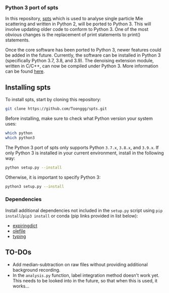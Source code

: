 ### Python 3 port of spts 
In this repository, [spts](https://github.com/mhantke/spts) which is used to analyse 
single particle Mie scattering and written in Python 2, will be ported to Python 3. This will
involve updating older code to conform to Python 3. One of the most obvious changes is the replacement
of print statements to print() statements. 

Once the core software has been ported to Python 3, newer features could be added in the future.
Currently, the software can be installed in Python 3 (specifically Python 3.7, 3.8, and 3.9). 
The denoising extension module, written in C/C++, can now be compiled under Python 3. 
More information can be found [here](http://python3porting.com/cextensions.html). 

## Installing spts
To install spts, start by cloning this repository:
```bash
git clone https://github.com/Toonggg/spts.git
```
Before installing, make sure to check what Python version your system uses:
```bash
which python 
which python3 
```
The Python 3 port of spts only supports Python `3.7.x`, `3.8.x`, and `3.9.x`. If only Python 3 is installed in your current environment, 
install in the following way: 
```bash
python setup.py --install 
```
Otherwise, it is important to specify Python 3: 
```bash
python3 setup.py --install 
```

### Dependencies
Install additional dependencies not included in the `setup.py` script using `pip install`/`pip3 install` or conda (pip links provided in list below):
* [expiringdict](https://pypi.org/project/expiringdict/)
* [olefile](https://pypi.org/project/olefile/)
* [typing](https://pypi.org/project/typing/)

## TO-DOs 
* Add median-subtraction on raw files without providing additional background recording. 
* In the `analysis.py` function, label integration method doesn't work yet. This needs to be looked into in the future,
so that when this is used, it works... 
